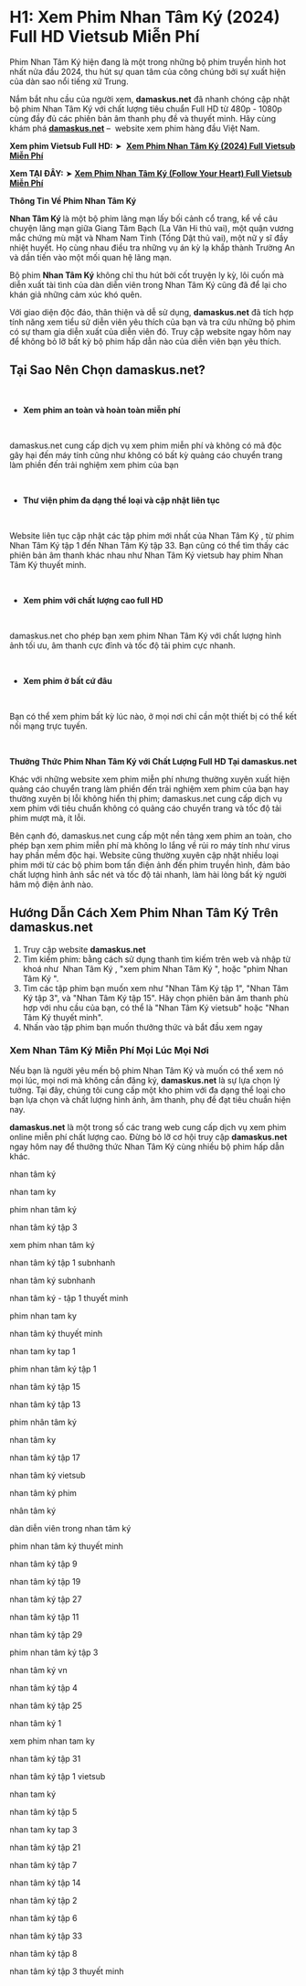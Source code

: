 <p> </p>
<h1><strong>H1: Xem Phim Nhan Tâm Ký (2024) Full HD Vietsub Miễn Phí</strong></h1>
<p>Phim Nhan Tâm Ký hiện đang là một trong những bộ phim truyền hình hot nhất nửa đầu 2024, thu hút sự quan tâm của công chúng bởi sự xuất hiện của dàn sao nổi tiếng xứ Trung. </p>
<p>Nắm bắt nhu cầu của người xem, <strong>damaskus.net</strong> đã nhanh chóng cập nhật bộ phim Nhan Tâm Ký với chất lượng tiêu chuẩn Full HD từ 480p - 1080p cùng đầy đủ các phiên bản âm thanh phụ đề và thuyết minh. Hãy cùng khám phá <a href="https://damaskus.net/"><strong>damaskus.net</strong></a> –  website xem phim hàng đầu Việt Nam. </p>
<p><strong>Xem phim Vietsub Full HD:</strong> ➤  <a href="https://damaskus.net/nhan-tam-ky"><strong>Xem Phim Nhan Tâm Ký (2024) Full Vietsub Miễn Phí</strong></a></p>
<p><strong>Xem TẠI ĐÂY:</strong> ➤ <a href="https://damaskus.net/nhan-tam-ky"><strong>Xem Phim Nhan Tâm Ký (Follow Your Heart) Full Vietsub Miễn Phí</strong></a></p>
<p><strong>Thông Tin Về Phim Nhan Tâm Ký </strong></p>
<p><strong>Nhan Tâm Ký </strong>là một bộ phim lãng mạn lấy bối cảnh cổ trang, kể về câu chuyện lãng mạn giữa Giang Tâm Bạch (La Vân Hi thủ vai), một quận vương mắc chứng mù mặt và Nham Nam Tinh (Tống Dật thủ vai), một nữ y sĩ đầy nhiệt huyết. Họ cùng nhau điều tra những vụ án kỳ lạ khắp thành Trường An và dần tiến vào một mối quan hệ lãng mạn. </p>
<p>Bộ phim <strong>Nhan Tâm Ký</strong> không chỉ thu hút bởi cốt truyện ly kỳ, lôi cuốn mà diễn xuất tài tình của dàn diễn viên trong Nhan Tâm Ký cũng đã để lại cho khán giả những cảm xúc khó quên. </p>
<p>Với giao diện độc đáo, thân thiện và dễ sử dụng, <strong>damaskus.net</strong> đã tích hợp tính năng xem tiểu sử diễn viên yêu thích của bạn và tra cứu những bộ phim có sự tham gia diễn xuất của diễn viên đó. Truy cập website ngay hôm nay để không bỏ lỡ bất kỳ bộ phim hấp dẫn nào của diễn viên bạn yêu thích. </p>
<h2><strong>Tại Sao Nên Chọn damaskus.net?</strong></h2>
<p> </p>
<ul>
<li><strong>Xem phim an toàn và hoàn toàn miễn phí</strong></li>
</ul>
<p> </p>
<p>damaskus.net cung cấp dịch vụ xem phim miễn phí và không có mã độc gây hại đến máy tính cũng như không có bất kỳ quảng cáo chuyển trang làm phiền đến trải nghiệm xem phim của bạn </p>
<p> </p>
<ul>
<li><strong>Thư viện phim đa dạng thể loại và cập nhật liên tục </strong></li>
</ul>
<p> </p>
<p>Website liên tục cập nhật các tập phim mới nhất của Nhan Tâm Ký , từ phim Nhan Tâm Ký tập 1 đến Nhan Tâm Ký tập 33. Bạn cũng có thể tìm thấy các phiên bản âm thanh khác nhau như Nhan Tâm Ký vietsub hay phim Nhan Tâm Ký thuyết minh.</p>
<p> </p>
<ul>
<li><strong>Xem phim với chất lượng cao full HD </strong></li>
</ul>
<p> </p>
<p>damaskus.net cho phép bạn xem phim Nhan Tâm Ký với chất lượng hình ảnh tối ưu, âm thanh cực đỉnh và tốc độ tải phim cực nhanh. </p>
<p> </p>
<ul>
<li><strong>Xem phim ở bất cứ đâu </strong></li>
</ul>
<p> </p>
<p>Bạn có thể xem phim bất kỳ lúc nào, ở mọi nơi chỉ cần một thiết bị có thể kết nối mạng trực tuyến. </p>
<p> </p>
<p><strong>Thưởng Thức Phim Nhan Tâm Ký với Chất Lượng Full HD Tại damaskus.net</strong></p>
<p>Khác với những website xem phim miễn phí nhưng thường xuyên xuất hiện quảng cáo chuyển trang làm phiền đến trải nghiệm xem phim của bạn hay thường xuyên bị lỗi không hiển thị phim; damaskus.net cung cấp dịch vụ xem phim với tiêu chuẩn không có quảng cáo chuyển trang và tốc độ tải phim mượt mà, ít lỗi. </p>
<p>Bên cạnh đó, damaskus.net cung cấp một nền tảng xem phim an toàn, cho phép bạn xem phim miễn phí mà không lo lắng về rủi ro máy tính như virus hay phần mềm độc hại. Website cũng thường xuyên cập nhật nhiều loại phim mới từ các bộ phim bom tấn điện ảnh đến phim truyền hình, đảm bảo chất lượng hình ảnh sắc nét và tốc độ tải nhanh, làm hài lòng bất kỳ người hâm mộ điện ảnh nào. </p>
<h2><strong>Hướng Dẫn Cách Xem Phim Nhan Tâm Ký Trên damaskus.net </strong></h2>
<ol>
<li>Truy cập website <strong>damaskus.net</strong> </li>
<li>Tìm kiếm phim: bằng cách sử dụng thanh tìm kiếm trên web và nhập từ khoá như  Nhan Tâm Ký , "xem phim Nhan Tâm Ký ", hoặc "phim Nhan Tâm Ký ".</li>
<li>Tìm các tập phim bạn muốn xem như "Nhan Tâm Ký tập 1", "Nhan Tâm Ký tập 3", và "Nhan Tâm Ký tập 15". Hãy chọn phiên bản âm thanh phù hợp với nhu cầu của bạn, có thể là "Nhan Tâm Ký vietsub" hoặc "Nhan Tâm Ký thuyết minh".</li>
<li>Nhấn vào tập phim bạn muốn thưởng thức và bắt đầu xem ngay </li>
</ol>
<h3><strong>Xem Nhan Tâm Ký Miễn Phí Mọi Lúc Mọi Nơi</strong></h3>
<p>Nếu bạn là người yêu mến bộ phim Nhan Tâm Ký và muốn có thể xem nó mọi lúc, mọi nơi mà không cần đăng ký, <strong>damaskus.net</strong> là sự lựa chọn lý tưởng. Tại đây, chúng tôi cung cấp một kho phim với đa dạng thể loại cho bạn lựa chọn và chất lượng hình ảnh, âm thanh, phụ đề đạt tiêu chuẩn hiện nay. </p>
<p><strong>damaskus.net</strong> là một trong số các trang web cung cấp dịch vụ xem phim online miễn phí chất lượng cao. Đừng bỏ lỡ cơ hội truy cập <strong>damaskus.net</strong> ngay hôm nay để thưởng thức Nhan Tâm Ký cùng nhiều bộ phim hấp dẫn khác. </p>
<p>nhan tâm ký</p>
<p>nhan tam ky</p>
<p>phim nhan tâm ký</p>
<p>nhan tâm ký tập 3</p>
<p>xem phim nhan tâm ký</p>
<p>nhan tâm ký tập 1 subnhanh</p>
<p>nhan tâm ký subnhanh</p>
<p>nhan tâm ký - tập 1 thuyết minh</p>
<p>phim nhan tam ky</p>
<p>nhan tâm ký thuyết minh</p>
<p>nhan tam ky tap 1</p>
<p>phim nhan tâm ký tập 1</p>
<p>nhan tâm ký tập 15</p>
<p>nhan tâm ký tập 13</p>
<p>phim nhân tâm ký</p>
<p>nhan tâm ky</p>
<p>nhan tâm ký tập 17</p>
<p>nhan tâm ký vietsub</p>
<p>nhan tâm ký phim</p>
<p>nhân tâm ký</p>
<p>dàn diễn viên trong nhan tâm ký</p>
<p>phim nhan tâm ký thuyết minh</p>
<p>nhan tâm ký tập 9</p>
<p>nhan tâm ký tập 19</p>
<p>nhan tâm ký tập 27</p>
<p>nhan tâm ký tập 11</p>
<p>nhan tâm ký tập 29</p>
<p>phim nhan tâm ký tập 3</p>
<p>nhan tâm ký vn</p>
<p>nhan tâm ký tập 4</p>
<p>nhan tâm ký tập 25</p>
<p>nhan tâm ký 1</p>
<p>xem phim nhan tam ky</p>
<p>nhan tâm ký tập 31</p>
<p>nhan tâm ký tập 1 vietsub</p>
<p>nhan tam ký</p>
<p>nhan tâm ký tập 5</p>
<p>nhan tam ky tap 3</p>
<p>nhan tâm ký tập 21</p>
<p>nhan tâm ký tập 7</p>
<p>nhan tâm ký tập 14</p>
<p>nhan tâm ký tập 2</p>
<p>nhan tâm ký tập 6</p>
<p>nhan tâm ký tập 33</p>
<p>nhan tâm ký tập 8</p>
<p>nhan tâm ký tập 3 thuyết minh</p>
